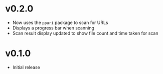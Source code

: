 # v0.2.0

- Now uses the `ppuri` package to scan for URLs
- Displays a progress bar when scanning
- Scan result display updated to show file count and time taken for scan

# v0.1.0

- Initial release
